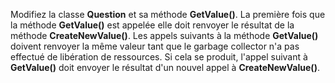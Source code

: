 Modifiez la classe **Question** et sa méthode **GetValue()**.
La première fois que la méthode **GetValue()** est appelée elle doit renvoyer le résultat de la méthode **CreateNewValue()**. Les appels suivants à la méthode **GetValue()** doivent renvoyer la même valeur tant que le garbage collector n'a pas effectué de libération de ressources. Si cela se produit, l'appel suivant à **GetValue()** doit envoyer le résultat d'un nouvel appel à **CreateNewValue()**.